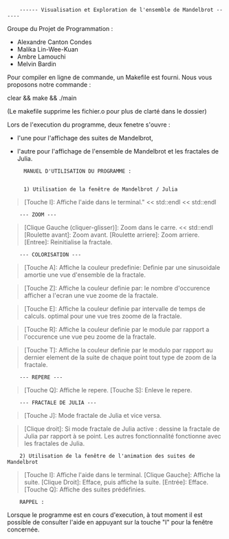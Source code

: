 
		------ Visualisation et Exploration de l'ensemble de Mandelbrot ------

Groupe du Projet de Programmation :
- Alexandre Canton Condes
- Malika Lin-Wee-Kuan
- Ambre Lamouchi
- Melvin Bardin

Pour compiler en ligne de commande, un Makefile est fourni.
Nous vous proposons notre commande : 

clear && make && ./main

(Le makefile supprime les fichier.o pour plus de clarté dans le dossier)

Lors de l'execution du programme, deux fenetre s'ouvre :
- l'une pour l'affichage des suites de Mandelbrot, 
- l'autre pour l'affichage de l'ensemble de Mandelbrot et les fractales de Julia.


		MANUEL D'UTILISATION DU PROGRAMME :


		1) Utilisation de la fenêtre de Mandelbrot / Julia

> [Touche I]: Affiche l'aide dans le terminal." << std::endl << std::endl

		--- ZOOM ---
> [Clique Gauche (cliquer-glisser)]: Zoom dans le carre. << std::endl 
> [Roulette avant]: Zoom avant.
> [Roulette arriere]: Zoom arriere.
> [Entree]: Reinitialise la fractale.

		--- COLORISATION ---
> [Touche A]: Affiche la couleur predefinie:
	          Definie par une sinusoidale amortie 
	          une vue d'ensemble de la fractale.

> [Touche Z]: Affiche la couleur definie par:
		        le nombre d'occurence afficher a l'ecran
		        une vue zoome de la fractale.

> [Touche E]: Affiche la couleur definie par
		        intervalle de temps de calculs.
		        optimal pour une vue tres zoome de la fractale.

> [Touche R]: Affiche la couleur definie par
		        le module par rapport a l'occurence 
		        une vue peu zoome de la fractale.

> [Touche T]: Affiche la couleur definie par
		        le modulo par rapport au dernier element de la suite de chaque point
		        tout type de zoom de la fractale.

		--- REPERE ---
> [Touche Q]: Affiche le repere.
> [Touche S]: Enleve le repere.

		--- FRACTALE DE JULIA ---
> [Touche J]: Mode fractale de Julia et vice versa.
	       
> [Clique droit]: Si mode fractale de Julia active : dessine la fractale de Julia par rapport à se point. 
> Les autres fonctionnalité fonctionne avec les fractales de Julia.


		2) Utilisation de la fenêtre de l'animation des suites de Mandelbrot

> [Touche I]: Affiche l'aide dans le terminal.
> [Clique Gauche]: Affiche la suite.
> [Clique Droit]: Efface, puis affiche la suite.
> [Entrée]: Efface.
> [Touche Q]: Affiche des suites prédéfinies.
		
		
		
		RAPPEL : 
Lorsque le programme est en cours d'execution, à tout moment il est possible de consulter l'aide en appuyant sur la touche "I" pour la fenêtre concernée.
